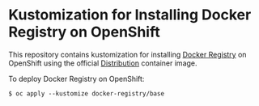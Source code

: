 # Kustomization for Installing Docker Registry on OpenShift

This repository contains kustomization for installing [Docker Registry](https://github.com/docker/distribution) on OpenShift using the official [Distribution](https://github.com/docker/distribution-library-image/tree/0b6ea3ba50b65563600a717f07db4cfa6f18f957) container image.

To deploy Docker Registry on OpenShift:

```
$ oc apply --kustomize docker-registry/base
```
